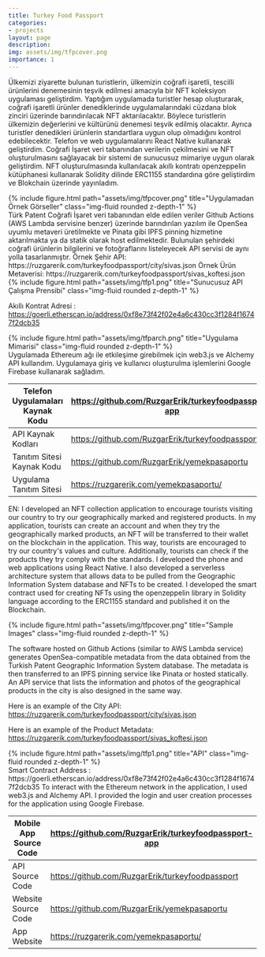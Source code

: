 ```yaml
---
title: Turkey Food Passport
categories:
- projects
layout: page
description: 
img: assets/img/tfpcover.png
importance: 1
---
```


Ülkemizi ziyarette bulunan turistlerin, ülkemizin coğrafi işaretli, tescilli ürünlerini denemesinin teşvik edilmesi amacıyla bir NFT koleksiyon uygulaması geliştirdim. Yaptığım uygulamada turistler hesap oluşturarak, coğrafi işaretli ürünler denediklerinde uygulamalarındaki cüzdana blok zinciri üzerinde barındırılacak NFT aktarılacaktır. Böylece turistlerin ülkemizin değerlerini ve kültürünü denemesi teşvik edilmiş olacaktır. Ayrıca turistler denedikleri ürünlerin standartlara uygun olup olmadığını kontrol edebilecektir. Telefon ve web uygulamalarını React Native kullanarak geliştirdim. Coğrafi İşaret veri tabanından verilerin çekilmesini ve NFT oluşturulmasını sağlayacak bir sistemi de sunucusuz mimariye uygun olarak geliştirdim. NFT oluşturulmasında kullanılacak akıllı kontratı openzeppelin kütüphanesi kullanarak Solidity dilinde ERC1155 standardına göre geliştirdim ve Blokchain üzerinde yayınladım. 
<div class="row">
    <div class="col-sm mt-3 mt-md-0">
        {% include figure.html path="assets/img/tfpcover.png" title="Uygulamadan Örnek Görseller" class="img-fluid rounded z-depth-1" %}
    </div>
</div>
Türk Patent Coğrafi İşaret veri tabanından elde edilen veriler Github Actions (AWS Lambda servisine benzer) üzerinde barındırılan yazılım ile OpenSea uyumlu metaveri üretilmekte ve Pinata gibi IPFS pinning hizmetine aktarılmakta ya da statik olarak host edilmektedir. Bulunulan şehirdeki coğrafi ürünlerin bilgilerini ve fotoğraflarını listeleyecek API servisi de aynı yolla tasarlanmıştır.
Örnek Şehir API: https://ruzgarerik.com/turkeyfoodpassport/city/sivas.json
Örnek Ürün Metaverisi: https://ruzgarerik.com/turkeyfoodpassport/sivas_koftesi.json
<div class="row">
    <div class="col-sm mt-3 mt-md-0">
        {% include figure.html path="assets/img/tfp1.png" title="Sunucusuz API Çalışma Prensibi" class="img-fluid rounded z-depth-1" %}
    </div>
</div>

Akıllı Kontrat Adresi : https://goerli.etherscan.io/address/0xf8e73f42f02e4a6c430cc3f1284f16747f2dcb35

<div class="row">
    <div class="col-sm mt-3 mt-md-0">
        {% include figure.html path="assets/img/tfparch.png" title="Uygulama Mimarisi" class="img-fluid rounded z-depth-1" %}
    </div>
</div>
Uygulamada Ethereum ağı ile etkileşime girebilmek  için web3.js ve Alchemy API kullandım. Uygulamaya giriş ve kullanıcı oluşturulma işlemlerini Google Firebase kullanarak sağladım.

|     Telefon Uygulamaları Kaynak Kodu    |     https://github.com/RuzgarErik/turkeyfoodpassport-app    |
|-----------------------------------------|-------------------------------------------------------------|
|     API Kaynak Kodları                  |     https://github.com/RuzgarErik/turkeyfoodpassport        |
| Tanıtım Sitesi Kaynak Kodu              | https://github.com/RuzgarErik/yemekpasaportu                |
|     Uygulama Tanıtım Sitesi             |     https://ruzgarerik.com/yemekpasaportu/                  |

EN:
I developed an NFT collection application to encourage tourists visiting our country to try our geographically marked and registered products. In my application, tourists can create an account and when they try the geographically marked products, an NFT will be transferred to their wallet on the blockchain in the application. This way, tourists are encouraged to try our country's values and culture. Additionally, tourists can check if the products they try comply with the standards. I developed the phone and web applications using React Native. I also developed a serverless architecture system that allows data to be pulled from the Geographic Information System database and NFTs to be created. I developed the smart contract used for creating NFTs using the openzeppelin library in Solidity language according to the ERC1155 standard and published it on the Blockchain.
<div class="row">
    <div class="col-sm mt-3 mt-md-0">
        {% include figure.html path="assets/img/tfpcover.png" title="Sample Images" class="img-fluid rounded z-depth-1" %}
    </div>
</div>

The software hosted on Github Actions (similar to AWS Lambda service) generates OpenSea-compatible metadata from the data obtained from the Turkish Patent Geographic Information System database. The metadata is then transferred to an IPFS pinning service like Pinata or hosted statically. An API service that lists the information and photos of the geographical products in the city is also designed in the same way.

Here is an example of the City API: https://ruzgarerik.com/turkeyfoodpassport/city/sivas.json

Here is an example of the Product Metadata: https://ruzgarerik.com/turkeyfoodpassport/sivas_koftesi.json

<div class="row">
    <div class="col-sm mt-3 mt-md-0">
        {% include figure.html path="assets/img/tfp1.png" title="API" class="img-fluid rounded z-depth-1" %}
    </div>
</div>
Smart Contract Address : https://goerli.etherscan.io/address/0xf8e73f42f02e4a6c430cc3f1284f16747f2dcb35
To interact with the Ethereum network in the application, I used web3.js and Alchemy API. I provided the login and user creation processes for the application using Google Firebase.

|     Mobile App Source Code   |     https://github.com/RuzgarErik/turkeyfoodpassport-app    |
|-----------------------------------------|-------------------------------------------------------------|
|     API Source Code                 |     https://github.com/RuzgarErik/turkeyfoodpassport        |
| Website Source Code          | https://github.com/RuzgarErik/yemekpasaportu                |
|     App Website            |     https://ruzgarerik.com/yemekpasaportu/                  |